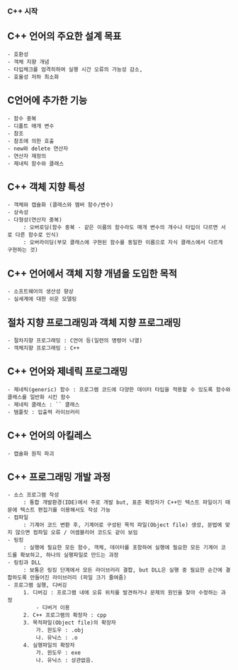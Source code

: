 ### C++ 시작
 ## C++ 언어의 주요한 설계 목표
    - 호환성
    - 객체 지향 개념
    - 타입체크를 엄격히하여 실행 시간 오류의 가능성 감소,
    - 효율성 저하 최소화
 ## C언어에 추가한 기능
    - 함수 중복
    - 디폴트 매개 변수
    - 참조
    - 참조에 의한 호출
    - new와 delete 연산자
    - 연산자 재정의
    - 제네릭 함수와 클래스
 ## C++ 객체 지향 특성
    - 객체와 캡슐화 (클래스와 멤버 함수/변수)
    - 상속성
    - 다형성(연산자 중복)
         : 오버로딩(함수 중복 - 같은 이름의 함수라도 매개 변수의 개수나 타입이 다르면 서로 다른 함수로 인식)
         : 오버라이딩(부모 클래스에 구현된 함수를 동일한 이름으로 자식 클래스에서 다르게 구현하는 것)
 ## C++ 언어에서 객체 지향 개념을 도입한 목적
    - 소프트웨어의 생산성 향상
    - 실세계에 대한 쉬운 모델링
 ## 절차 지향 프로그래밍과 객체 지향 프로그래밍
    - 절차지향 프로그래밍 : C언어 등(일련의 명령어 나열)
    - 객체지향 프로그래밍 : C++
 ## C++ 언어와 제네릭 프로그래밍
    - 제네릭(generic) 함수 : 프로그램 코드에 다양한 데이터 타입을 적용할 수 있도록 함수와 클래스를 일반화 시킨 함수
    - 제네릭 클래스 : `` 클래스
    - 템플릿 : 입출력 라이브러리
 ## C++ 언어의 아킬레스
    - 캡슐화 원칙 파괴
 ## C++ 프로그래밍 개발 과정
    - 소스 프로그램 작성
         : 통합 개발환경(IDE)에서 주로 개발 but, 표준 확장자가 C++인 텍스트 파일이기 때문에 텍스트 편집기를 이용해서도 작성 가능
    - 컴파일
         : 기계어 코드 변환 후, 기계어로 구성된 목적 파일(Object file) 생성, 문법에 맞지 않으면 컴파일 오류 / 어셈블리어 코드도 같이 보임
    - 링킹
         : 실행에 필요한 모든 함수, 객체, 데이터를 포함하여 실행에 필요한 모든 기계어 코드를 확보하고, 하나의 실행파일로 만드는 과정
    - 링킹과 DLL
         : 보통은 링킹 단계에서 모든 라이브러리 결합, but DLL은 실행 중 필요한 순간에 결합하도록 만들어진 라이브러리 (파일 크기 줄여줌)
    - 프로그램 실행, 디버깅
         1. 디버깅 : 프로그램 내에 오류 위치를 발견하거나 문제의 원인을 찾아 수정하는 과정
             - 디버거 이용
         2. C++ 프로그램의 확장자 : cpp
         3. 목적파일(Object file)의 확장자
             가. 윈도우 : .obj
             나. 유닉스 : .o
         4. 실행파일의 확장자
             가. 윈도우 : exe
             나. 유닉스 : 상관없음.